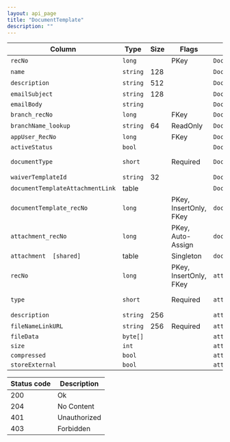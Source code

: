 ```yaml
---
layout: api_page
title: "DocumentTemplate"
description: ""
---
```




| Column | Type | Size | Flags | Table | Description |
| ------ | ---- | ---- | ----- | ----- | ----------- |
| `recNo` | `long` |  | PKey | `DocumentTemplate` | 
| `name` | `string` | 128 |  | `DocumentTemplate` | 
| `description` | `string` | 512 |  | `DocumentTemplate` | 
| `emailSubject` | `string` | 128 |  | `DocumentTemplate` | 
| `emailBody` | `string` |  |  | `DocumentTemplate` | 
| `branch_recNo` | `long` |  | FKey | `DocumentTemplate` | 
| `branchName_lookup` | `string` | 64 | ReadOnly | `DocumentTemplate` | 
| `appUser_RecNo` | `long` |  | FKey | `DocumentTemplate` | 
| `activeStatus` | `bool` |  |  | `DocumentTemplate` | 
| `documentType` | `short` |  | Required | `DocumentTemplate` | Email = 1, ESign = 2
| `waiverTemplateId` | `string` | 32 |  | `DocumentTemplate` | 
| `documentTemplateAttachmentLink ` | table |  |  | `DocumentTemplate` | 
| `documentTemplate_recNo` | `long` |  | PKey, InsertOnly, FKey | `documentTemplateAttachmentLink` | 
| `attachment_recNo` | `long` |  | PKey, Auto-Assign | `documentTemplateAttachmentLink` | 
| `attachment  [shared]` | table |  | Singleton | `documentTemplateAttachmentLink` | 
| `recNo` | `long` |  | PKey, InsertOnly, FKey | `attachment` | 
| `type` | `short` |  | Required | `attachment` | Link = 1, File = 2
| `description` | `string` | 256 |  | `attachment` | 
| `fileNameLinkURL` | `string` | 256 | Required | `attachment` | 
| `fileData` | `byte[]` |  |  | `attachment` | 
| `size` | `int` |  |  | `attachment` | 
| `compressed` | `bool` |  |  | `attachment` | 
| `storeExternal` | `bool` |  |  | `attachment` | 

| Status code | Description |
| ----------- | ----------- |
| 200 | Ok |
| 204 | No Content |
| 401 | Unauthorized |
| 403 | Forbidden |


